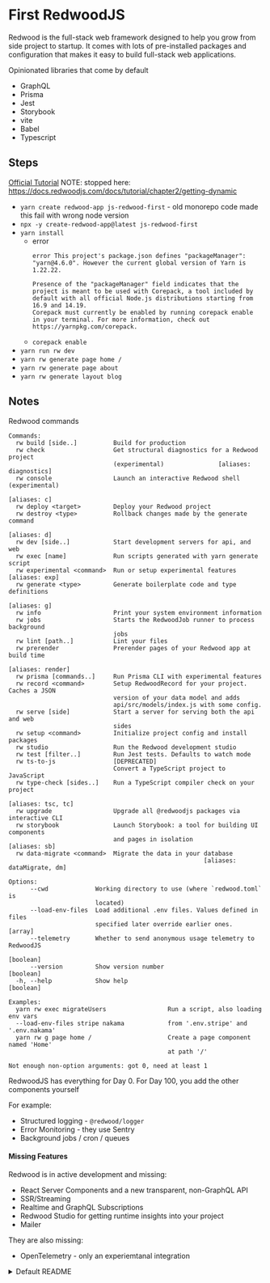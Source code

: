 # First RedwoodJS
Redwood is the full-stack web framework designed to help you grow from side project to startup. It comes with lots of pre-installed packages and configuration that makes it easy to build full-stack web applications.

Opinionated libraries that come by default
- GraphQL
- Prisma
- Jest
- Storybook
- vite
- Babel
- Typescript


## Steps
[Official Tutorial](https://docs.redwoodjs.com/docs/tutorial/chapter1/file-structure)
NOTE: stopped here: https://docs.redwoodjs.com/docs/tutorial/chapter2/getting-dynamic

- `yarn create redwood-app js-redwood-first` - old monorepo code made this fail with wrong node version
- `npx -y create-redwood-app@latest js-redwood-first`
- `yarn install`
  - error
    ```
    error This project's package.json defines "packageManager": "yarn@4.6.0". However the current global version of Yarn is 1.22.22.

    Presence of the "packageManager" field indicates that the project is meant to be used with Corepack, a tool included by default with all official Node.js distributions starting from 16.9 and 14.19.
    Corepack must currently be enabled by running corepack enable in your terminal. For more information, check out https://yarnpkg.com/corepack.
    ```
  - `corepack enable`
- `yarn run rw dev`
- `yarn rw generate page home /`
- `yarn rw generate page about`
- `yarn rw generate layout blog`

## Notes

Redwood commands
```
Commands:
  rw build [side..]          Build for production
  rw check                   Get structural diagnostics for a Redwood project
                             (experimental)               [aliases: diagnostics]
  rw console                 Launch an interactive Redwood shell (experimental)
                                                                    [aliases: c]
  rw deploy <target>         Deploy your Redwood project
  rw destroy <type>          Rollback changes made by the generate command
                                                                    [aliases: d]
  rw dev [side..]            Start development servers for api, and web
  rw exec [name]             Run scripts generated with yarn generate script
  rw experimental <command>  Run or setup experimental features   [aliases: exp]
  rw generate <type>         Generate boilerplate code and type definitions
                                                                    [aliases: g]
  rw info                    Print your system environment information
  rw jobs                    Starts the RedwoodJob runner to process background
                             jobs
  rw lint [path..]           Lint your files
  rw prerender               Prerender pages of your Redwood app at build time
                                                               [aliases: render]
  rw prisma [commands..]     Run Prisma CLI with experimental features
  rw record <command>        Setup RedwoodRecord for your project. Caches a JSON
                             version of your data model and adds
                             api/src/models/index.js with some config.
  rw serve [side]            Start a server for serving both the api and web
                             sides
  rw setup <command>         Initialize project config and install packages
  rw studio                  Run the Redwood development studio
  rw test [filter..]         Run Jest tests. Defaults to watch mode
  rw ts-to-js                [DEPRECATED]
                             Convert a TypeScript project to JavaScript
  rw type-check [sides..]    Run a TypeScript compiler check on your project
                                                              [aliases: tsc, tc]
  rw upgrade                 Upgrade all @redwoodjs packages via interactive CLI
  rw storybook               Launch Storybook: a tool for building UI components
                             and pages in isolation                [aliases: sb]
  rw data-migrate <command>  Migrate the data in your database
                                                      [aliases: dataMigrate, dm]

Options:
      --cwd             Working directory to use (where `redwood.toml` is
                        located)
      --load-env-files  Load additional .env files. Values defined in files
                        specified later override earlier ones.           [array]
      --telemetry       Whether to send anonymous usage telemetry to RedwoodJS
                                                                       [boolean]
      --version         Show version number                            [boolean]
  -h, --help            Show help                                      [boolean]

Examples:
  yarn rw exec migrateUsers                 Run a script, also loading env vars
  --load-env-files stripe nakama            from '.env.stripe' and '.env.nakama'
  yarn rw g page home /                     Create a page component named 'Home'
                                            at path '/'

Not enough non-option arguments: got 0, need at least 1
```

RedwoodJS has everything for Day 0. For Day 100, you add the other components yourself

For example:
- Structured logging - `@redwood/logger`
- Error Monitoring - they use Sentry
- Background jobs / cron / queues

#### Missing Features
Redwood is in active development and missing:
- React Server Components and a new transparent, non-GraphQL API
- SSR/Streaming
- Realtime and GraphQL Subscriptions
- Redwood Studio for getting runtime insights into your project
- Mailer

They are also missing:
- OpenTelemetry - only an experiemtanal integration


<details>
<summary>Default README</summary>


# README

Welcome to [RedwoodJS](https://redwoodjs.com)!

> **Prerequisites**
>
> - Redwood requires [Node.js](https://nodejs.org/en/) (=20.x) and [Yarn](https://yarnpkg.com/)
> - Are you on Windows? For best results, follow our [Windows development setup](https://redwoodjs.com/docs/how-to/windows-development-setup) guide

Start by installing dependencies:

```
yarn install
```

Then start the development server:

```
yarn redwood dev
```

Your browser should automatically open to [http://localhost:8910](http://localhost:8910) where you'll see the Welcome Page, which links out to many great resources.

> **The Redwood CLI**
>
> Congratulations on running your first Redwood CLI command! From dev to deploy, the CLI is with you the whole way. And there's quite a few commands at your disposal:
>
> ```
> yarn redwood --help
> ```
>
> For all the details, see the [CLI reference](https://redwoodjs.com/docs/cli-commands).

## Prisma and the database

Redwood wouldn't be a full-stack framework without a database. It all starts with the schema. Open the [`schema.prisma`](api/db/schema.prisma) file in `api/db` and replace the `UserExample` model with the following `Post` model:

```prisma
model Post {
  id        Int      @id @default(autoincrement())
  title     String
  body      String
  createdAt DateTime @default(now())
}
```

Redwood uses [Prisma](https://www.prisma.io/), a next-gen Node.js and TypeScript ORM, to talk to the database. Prisma's schema offers a declarative way of defining your app's data models. And Prisma [Migrate](https://www.prisma.io/migrate) uses that schema to make database migrations hassle-free:

```
yarn rw prisma migrate dev

# ...

? Enter a name for the new migration: › create posts
```

> `rw` is short for `redwood`

You'll be prompted for the name of your migration. `create posts` will do.

Now let's generate everything we need to perform all the CRUD (Create, Retrieve, Update, Delete) actions on our `Post` model:

```
yarn redwood generate scaffold post
```

Navigate to [http://localhost:8910/posts/new](http://localhost:8910/posts/new), fill in the title and body, and click "Save".

Did we just create a post in the database? Yup! With `yarn rw generate scaffold <model>`, Redwood created all the pages, components, and services necessary to perform all CRUD actions on our posts table.

## Frontend first with Storybook

Don't know what your data models look like? That's more than ok—Redwood integrates Storybook so that you can work on design without worrying about data. Mockup, build, and verify your React components, even in complete isolation from the backend:

```
yarn rw storybook
```

Seeing "Couldn't find any stories"? That's because you need a `*.stories.{tsx,jsx}` file. The Redwood CLI makes getting one easy enough—try generating a [Cell](https://redwoodjs.com/docs/cells), Redwood's data-fetching abstraction:

```
yarn rw generate cell examplePosts
```

The Storybook server should hot reload and now you'll have four stories to work with. They'll probably look a little bland since there's no styling. See if the Redwood CLI's `setup ui` command has your favorite styling library:

```
yarn rw setup ui --help
```

## Testing with Jest

It'd be hard to scale from side project to startup without a few tests. Redwood fully integrates Jest with both the front- and back-ends, and makes it easy to keep your whole app covered by generating test files with all your components and services:

```
yarn rw test
```

To make the integration even more seamless, Redwood augments Jest with database [scenarios](https://redwoodjs.com/docs/testing#scenarios) and [GraphQL mocking](https://redwoodjs.com/docs/testing#mocking-graphql-calls).

## Ship it

Redwood is designed for both serverless deploy targets like Netlify and Vercel and serverful deploy targets like Render and AWS:

```
yarn rw setup deploy --help
```

Don't go live without auth! Lock down your app with Redwood's built-in, database-backed authentication system ([dbAuth](https://redwoodjs.com/docs/authentication#self-hosted-auth-installation-and-setup)), or integrate with nearly a dozen third-party auth providers:

```
yarn rw setup auth --help
```

## Next Steps

The best way to learn Redwood is by going through the comprehensive [tutorial](https://redwoodjs.com/docs/tutorial/foreword) and joining the community (via the [Discourse forum](https://community.redwoodjs.com) or the [Discord server](https://discord.gg/redwoodjs)).

## Quick Links

- Stay updated: read [Forum announcements](https://community.redwoodjs.com/c/announcements/5), follow us on [Twitter](https://twitter.com/redwoodjs), and subscribe to the [newsletter](https://redwoodjs.com/newsletter)
- [Learn how to contribute](https://redwoodjs.com/docs/contributing)

</details>